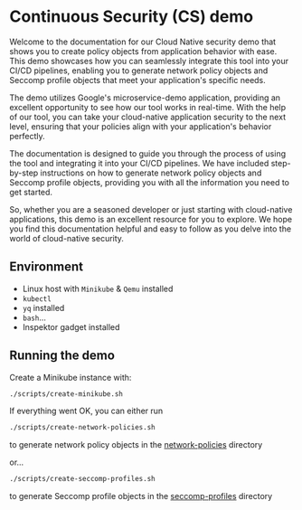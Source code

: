 #  Continuous Security (CS) demo

Welcome to the documentation for our Cloud Native security demo that shows you to create policy objects from application behavior with ease. This demo showcases how you can seamlessly integrate this tool into your CI/CD pipelines, enabling you to generate network policy objects and Seccomp profile objects that meet your application's specific needs.

The demo utilizes Google's microservice-demo application, providing an excellent opportunity to see how our tool works in real-time. With the help of our tool, you can take your cloud-native application security to the next level, ensuring that your policies align with your application's behavior perfectly.

The documentation is designed to guide you through the process of using the tool and integrating it into your CI/CD pipelines. We have included step-by-step instructions on how to generate network policy objects and Seccomp profile objects, providing you with all the information you need to get started.

So, whether you are a seasoned developer or just starting with cloud-native applications, this demo is an excellent resource for you to explore. We hope you find this documentation helpful and easy to follow as you delve into the world of cloud-native security.

## Environment
* Linux host with `Minikube` & `Qemu` installed
* `kubectl`
* `yq` installed
* `bash`...
* Inspektor gadget installed

## Running the demo
Create a Minikube instance with:
```bash
./scripts/create-minikube.sh
```

If everything went OK, you can either run

```bash
./scripts/create-network-policies.sh 
```
to generate network policy objects in the [network-policies](/network-policies/) directory

or...

```bash
./scripts/create-seccomp-profiles.sh
```
to generate Seccomp profile objects in the [seccomp-profiles](/seccomp-profiles/) directory



